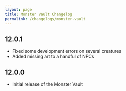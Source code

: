 ```yaml
---
layout: page
title: Monster Vault Changelog
permalink: /changelogs/monster-vault
---
```


## 12.0.1
- Fixed some development errors on several creatures
- Added missing art to a handful of NPCs

## 12.0.0
- Initial release of the Monster Vault
